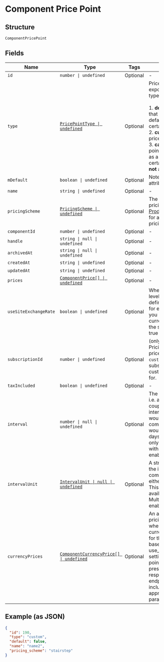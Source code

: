 
# Component Price Point

## Structure

`ComponentPricePoint`

## Fields

| Name | Type | Tags | Description |
|  --- | --- | --- | --- |
| `id` | `number \| undefined` | Optional | - |
| `type` | [`PricePointType \| undefined`](../../doc/models/price-point-type.md) | Optional | Price point type. We expose the following types:<br><br>1. **default**: a price point that is marked as a default price for a certain product.<br>2. **custom**: a custom price point.<br>3. **catalog**: a price point that is **not** marked as a default price for a certain product and is **not** a custom one. |
| `mDefault` | `boolean \| undefined` | Optional | Note: Refer to type attribute instead |
| `name` | `string \| undefined` | Optional | - |
| `pricingScheme` | [`PricingScheme \| undefined`](../../doc/models/pricing-scheme.md) | Optional | The identifier for the pricing scheme. See [Product Components](https://help.chargify.com/products/product-components.html) for an overview of pricing schemes. |
| `componentId` | `number \| undefined` | Optional | - |
| `handle` | `string \| null \| undefined` | Optional | - |
| `archivedAt` | `string \| null \| undefined` | Optional | - |
| `createdAt` | `string \| undefined` | Optional | - |
| `updatedAt` | `string \| undefined` | Optional | - |
| `prices` | [`ComponentPrice[] \| undefined`](../../doc/models/component-price.md) | Optional | - |
| `useSiteExchangeRate` | `boolean \| undefined` | Optional | Whether to use the site level exchange rate or define your own prices for each currency if you have multiple currencies defined on the site. Defaults to true during creation. |
| `subscriptionId` | `number \| undefined` | Optional | (only used for Custom Pricing - ie. when the price point's type is `custom`) The id of the subscription that the custom price point is for. |
| `taxIncluded` | `boolean \| undefined` | Optional | - |
| `interval` | `number \| null \| undefined` | Optional | The numerical interval. i.e. an interval of ‘30’ coupled with an interval_unit of day would mean this component price point would renew every 30 days. This property is only available for sites with Multifrequency enabled. |
| `intervalUnit` | [`IntervalUnit \| null \| undefined`](../../doc/models/interval-unit.md) | Optional | A string representing the interval unit for this component price point, either month or day. This property is only available for sites with Multifrequency enabled. |
| `currencyPrices` | [`ComponentCurrencyPrice[] \| undefined`](../../doc/models/component-currency-price.md) | Optional | An array of currency pricing data is available when multiple currencies are defined for the site. It varies based on the use_site_exchange_rate setting for the price point. This parameter is present only in the response of read endpoints, after including the appropriate query parameter. |

## Example (as JSON)

```json
{
  "id": 190,
  "type": "custom",
  "default": false,
  "name": "name2",
  "pricing_scheme": "stairstep"
}
```

